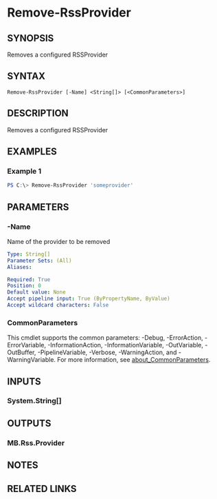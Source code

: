 ﻿---
external help file: MB.Rss.dll-Help.xml
Module Name: MB.Rss
online version:
schema: 2.0.0
---

# Remove-RssProvider

## SYNOPSIS
Removes a configured RSSProvider

## SYNTAX

```
Remove-RssProvider [-Name] <String[]> [<CommonParameters>]
```

## DESCRIPTION
Removes a configured RSSProvider

## EXAMPLES

### Example 1
```powershell
PS C:\> Remove-RssProvider 'someprovider'
```

## PARAMETERS

### -Name
Name of the provider to be removed

```yaml
Type: String[]
Parameter Sets: (All)
Aliases:

Required: True
Position: 0
Default value: None
Accept pipeline input: True (ByPropertyName, ByValue)
Accept wildcard characters: False
```

### CommonParameters
This cmdlet supports the common parameters: -Debug, -ErrorAction, -ErrorVariable, -InformationAction, -InformationVariable, -OutVariable, -OutBuffer, -PipelineVariable, -Verbose, -WarningAction, and -WarningVariable. For more information, see [about_CommonParameters](http://go.microsoft.com/fwlink/?LinkID=113216).

## INPUTS

### System.String[]
## OUTPUTS

### MB.Rss.Provider
## NOTES

## RELATED LINKS
